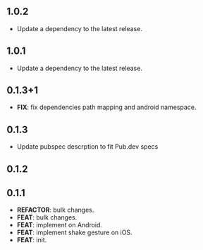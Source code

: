 ## 1.0.2

 - Update a dependency to the latest release.

## 1.0.1

 - Update a dependency to the latest release.

## 0.1.3+1

 - **FIX**: fix dependencies path mapping and android namespace.

## 0.1.3

 - Update pubspec descrption to fit Pub.dev specs

## 0.1.2

## 0.1.1

 - **REFACTOR**: bulk changes.
 - **FEAT**: bulk changes.
 - **FEAT**: implement on Android.
 - **FEAT**: implement shake gesture on iOS.
 - **FEAT**: init.

